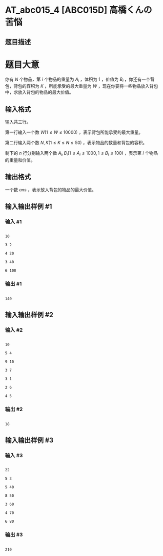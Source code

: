 # AT_abc015_4 [ABC015D] 高橋くんの苦悩

## 题目描述

# 题目大意

你有 $N$ 个物品，第 $i$ 个物品的重量为 $A_i$ ，体积为 $1$ ，价值为 $B_i$ ，你还有一个背包，背包的容积为 $K$ ，所能承受的最大重量为 $W$ ，现在你要将一些物品放入背包中，求放入背包的物品的最大价值。

## 输入格式

输入共三行。

第一行输入一个数 $W(1\le W\le10000)$ ，表示背包所能承受的最大重量。

第二行输入两个数 $N,K(1\le K\le N\le50)$ ，表示物品的数量和背包的容积。

剩下的 $n$ 行分别输入两个数 $A_i,B_i(1\le A_i\le1000,1\le B_i\le100)$ ，表示第 $i$ 个物品的重量和价值。

## 输出格式

一个数 $ans$ ，表示放入背包的物品的最大价值。

## 输入输出样例 #1

### 输入 #1

```
10
3 2
4 20
3 40
6 100
```

### 输出 #1

```
140
```

## 输入输出样例 #2

### 输入 #2

```
10
5 4
9 10
3 7
3 1
2 6
4 5
```

### 输出 #2

```
18
```

## 输入输出样例 #3

### 输入 #3

```
22
5 3
5 40
8 50
3 60
4 70
6 80
```

### 输出 #3

```
210
```